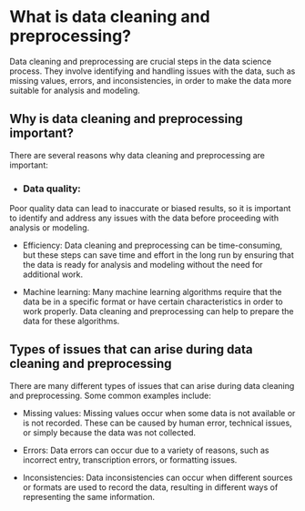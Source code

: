 # What is data cleaning and preprocessing?

Data cleaning and preprocessing are crucial steps in the data science process. They involve identifying and handling issues with the data, such as missing values, errors, and inconsistencies, in order to make the data more suitable for analysis and modeling.


## Why is data cleaning and preprocessing important?
There are several reasons why data cleaning and preprocessing are important:


- ### Data quality: 
Poor quality data can lead to inaccurate or biased results, so it is important to identify and address any issues with the data before proceeding with analysis or modeling.

- Efficiency: Data cleaning and preprocessing can be time-consuming, but these steps can save time and effort in the long run by ensuring that the data is ready for analysis and modeling without the need for additional work.

- Machine learning: Many machine learning algorithms require that the data be in a specific format or have certain characteristics in order to work properly. Data cleaning and preprocessing can help to prepare the data for these algorithms.



## Types of issues that can arise during data cleaning and preprocessing
There are many different types of issues that can arise during data cleaning and preprocessing. Some common examples include:

- Missing values: Missing values occur when some data is not available or is not recorded. These can be caused by human error, technical issues, or simply because the data was not collected.

- Errors: Data errors can occur due to a variety of reasons, such as incorrect entry, transcription errors, or formatting issues.

- Inconsistencies: Data inconsistencies can occur when different sources or formats are used to record the data, resulting in different ways of representing the same information.
